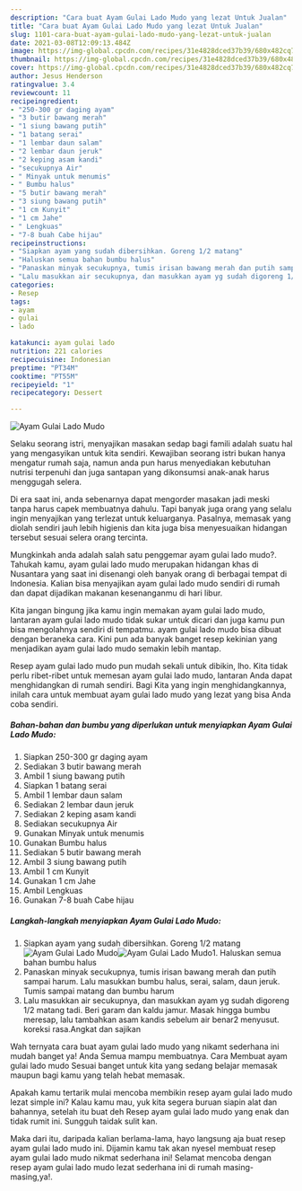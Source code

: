 ```yaml
---
description: "Cara buat Ayam Gulai Lado Mudo yang lezat Untuk Jualan"
title: "Cara buat Ayam Gulai Lado Mudo yang lezat Untuk Jualan"
slug: 1101-cara-buat-ayam-gulai-lado-mudo-yang-lezat-untuk-jualan
date: 2021-03-08T12:09:13.484Z
image: https://img-global.cpcdn.com/recipes/31e4828dced37b39/680x482cq70/ayam-gulai-lado-mudo-foto-resep-utama.jpg
thumbnail: https://img-global.cpcdn.com/recipes/31e4828dced37b39/680x482cq70/ayam-gulai-lado-mudo-foto-resep-utama.jpg
cover: https://img-global.cpcdn.com/recipes/31e4828dced37b39/680x482cq70/ayam-gulai-lado-mudo-foto-resep-utama.jpg
author: Jesus Henderson
ratingvalue: 3.4
reviewcount: 11
recipeingredient:
- "250-300 gr daging ayam"
- "3 butir bawang merah"
- "1 siung bawang putih"
- "1 batang serai"
- "1 lembar daun salam"
- "2 lembar daun jeruk"
- "2 keping asam kandi"
- "secukupnya Air"
- " Minyak untuk menumis"
- " Bumbu halus"
- "5 butir bawang merah"
- "3 siung bawang putih"
- "1 cm Kunyit"
- "1 cm Jahe"
- " Lengkuas"
- "7-8 buah Cabe hijau"
recipeinstructions:
- "Siapkan ayam yang sudah dibersihkan. Goreng 1/2 matang"
- "Haluskan semua bahan bumbu halus"
- "Panaskan minyak secukupnya, tumis irisan bawang merah dan putih sampai harum. Lalu masukkan bumbu halus, serai, salam, daun jeruk. Tumis sampai matang dan bumbu harum"
- "Lalu masukkan air secukupnya, dan masukkan ayam yg sudah digoreng 1/2 matang tadi. Beri garam dan kaldu jamur. Masak hingga bumbu meresap, lalu tambahkan asam kandis sebelum air benar2 menyusut. koreksi rasa.Angkat dan sajikan"
categories:
- Resep
tags:
- ayam
- gulai
- lado

katakunci: ayam gulai lado 
nutrition: 221 calories
recipecuisine: Indonesian
preptime: "PT34M"
cooktime: "PT55M"
recipeyield: "1"
recipecategory: Dessert

---
```



![Ayam Gulai Lado Mudo](https://img-global.cpcdn.com/recipes/31e4828dced37b39/680x482cq70/ayam-gulai-lado-mudo-foto-resep-utama.jpg)

Selaku seorang istri, menyajikan masakan sedap bagi famili adalah suatu hal yang mengasyikan untuk kita sendiri. Kewajiban seorang istri bukan hanya mengatur rumah saja, namun anda pun harus menyediakan kebutuhan nutrisi terpenuhi dan juga santapan yang dikonsumsi anak-anak harus menggugah selera.

Di era  saat ini, anda sebenarnya dapat mengorder masakan jadi meski tanpa harus capek membuatnya dahulu. Tapi banyak juga orang yang selalu ingin menyajikan yang terlezat untuk keluarganya. Pasalnya, memasak yang diolah sendiri jauh lebih higienis dan kita juga bisa menyesuaikan hidangan tersebut sesuai selera orang tercinta. 



Mungkinkah anda adalah salah satu penggemar ayam gulai lado mudo?. Tahukah kamu, ayam gulai lado mudo merupakan hidangan khas di Nusantara yang saat ini disenangi oleh banyak orang di berbagai tempat di Indonesia. Kalian bisa menyajikan ayam gulai lado mudo sendiri di rumah dan dapat dijadikan makanan kesenanganmu di hari libur.

Kita jangan bingung jika kamu ingin memakan ayam gulai lado mudo, lantaran ayam gulai lado mudo tidak sukar untuk dicari dan juga kamu pun bisa mengolahnya sendiri di tempatmu. ayam gulai lado mudo bisa dibuat dengan beraneka cara. Kini pun ada banyak banget resep kekinian yang menjadikan ayam gulai lado mudo semakin lebih mantap.

Resep ayam gulai lado mudo pun mudah sekali untuk dibikin, lho. Kita tidak perlu ribet-ribet untuk memesan ayam gulai lado mudo, lantaran Anda dapat menghidangkan di rumah sendiri. Bagi Kita yang ingin menghidangkannya, inilah cara untuk membuat ayam gulai lado mudo yang lezat yang bisa Anda coba sendiri.

<!--inarticleads1-->

##### Bahan-bahan dan bumbu yang diperlukan untuk menyiapkan Ayam Gulai Lado Mudo:

1. Siapkan 250-300 gr daging ayam
1. Sediakan 3 butir bawang merah
1. Ambil 1 siung bawang putih
1. Siapkan 1 batang serai
1. Ambil 1 lembar daun salam
1. Sediakan 2 lembar daun jeruk
1. Sediakan 2 keping asam kandi
1. Sediakan secukupnya Air
1. Gunakan  Minyak untuk menumis
1. Gunakan  Bumbu halus
1. Sediakan 5 butir bawang merah
1. Ambil 3 siung bawang putih
1. Ambil 1 cm Kunyit
1. Gunakan 1 cm Jahe
1. Ambil  Lengkuas
1. Gunakan 7-8 buah Cabe hijau




<!--inarticleads2-->

##### Langkah-langkah menyiapkan Ayam Gulai Lado Mudo:

1. Siapkan ayam yang sudah dibersihkan. Goreng 1/2 matang
<img src="https://img-global.cpcdn.com/steps/9e208983e37fcd0a/160x128cq70/ayam-gulai-lado-mudo-langkah-memasak-1-foto.jpg" alt="Ayam Gulai Lado Mudo"><img src="https://img-global.cpcdn.com/steps/1027a7cd08c8a807/160x128cq70/ayam-gulai-lado-mudo-langkah-memasak-1-foto.jpg" alt="Ayam Gulai Lado Mudo">1. Haluskan semua bahan bumbu halus
1. Panaskan minyak secukupnya, tumis irisan bawang merah dan putih sampai harum. Lalu masukkan bumbu halus, serai, salam, daun jeruk. Tumis sampai matang dan bumbu harum
1. Lalu masukkan air secukupnya, dan masukkan ayam yg sudah digoreng 1/2 matang tadi. Beri garam dan kaldu jamur. Masak hingga bumbu meresap, lalu tambahkan asam kandis sebelum air benar2 menyusut. koreksi rasa.Angkat dan sajikan




Wah ternyata cara buat ayam gulai lado mudo yang nikamt sederhana ini mudah banget ya! Anda Semua mampu membuatnya. Cara Membuat ayam gulai lado mudo Sesuai banget untuk kita yang sedang belajar memasak maupun bagi kamu yang telah hebat memasak.

Apakah kamu tertarik mulai mencoba membikin resep ayam gulai lado mudo lezat simple ini? Kalau kamu mau, yuk kita segera buruan siapin alat dan bahannya, setelah itu buat deh Resep ayam gulai lado mudo yang enak dan tidak rumit ini. Sungguh taidak sulit kan. 

Maka dari itu, daripada kalian berlama-lama, hayo langsung aja buat resep ayam gulai lado mudo ini. Dijamin kamu tak akan nyesel membuat resep ayam gulai lado mudo nikmat sederhana ini! Selamat mencoba dengan resep ayam gulai lado mudo lezat sederhana ini di rumah masing-masing,ya!.

